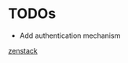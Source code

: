 # TODOs

- Add authentication mechanism

[zenstack](https://zenstack.dev/docs/quick-start/nextjs-app-router)
